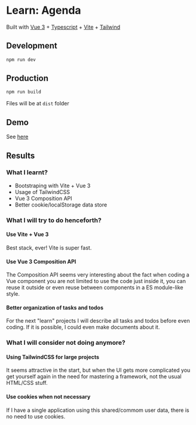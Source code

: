 # Learn: Agenda

Built with [Vue 3](https://vuejs.org/) + [Typescript](https://www.typescriptlang.org/) + [Vite](https://vitejs.dev/) + [Tailwind](https://tailwindcss.com/)

## Development

```bash
npm run dev
```

## Production

```bash
npm run build
```

Files will be at `dist` folder

## Demo

See [here](https://rafaelfsilva1-agenda.vercel.app/)

## Results

### What I learnt?

- Bootstraping with Vite + Vue 3
- Usage of TailwindCSS
- Vue 3 Composition API
- Better cookie/localStorage data store

### What I will try to do henceforth?

#### Use Vite + Vue 3
Best stack, ever! Vite is super fast.

#### Use Vue 3 Composition API
The Composition API seems very interesting about the fact when coding a Vue component you are not limited to use the code just inside it, you can reuse it outside or even reuse between components in a ES module-like style.

#### Better organization of tasks and todos
For the next "learn" projects I will describe all tasks and todos before even coding. If it is possible, I could even make documents about it.

### What I will consider not doing anymore?

#### Using TailwindCSS for large projects
It seems attractive in the start, but when the UI gets more complicated you get yourself again in the need for mastering a framework, not the usual HTML/CSS stuff.

#### Use cookies when not necessary
If I have a single application using this shared/commom user data, there is no need to use cookies.
